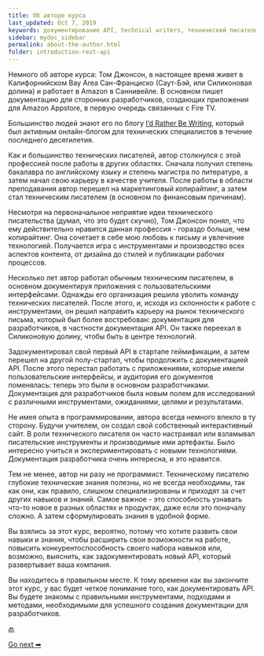```yaml
---
title: Об авторе курса
last_updated: Oct 7, 2019
keywords: документирование API, technical writers, технический писатель, описание курса
sidebar: mydoc_sidebar
permalink: about-the-author.html
folder: introduction-rest-api
---
```


Немного об авторе курса: Том Джонсон,  в настоящее время живет в Калифорнийском Bay Area Сан-Франциско (Саут-Бэй, или Силиконовая долина) и работает в Amazon в Саннивейле. В основном пишет документацию для сторонних разработчиков, создающих приложения для Amazon Appstore, в первую очередь связанных с Fire TV.

Большинство людей знают его по блогу  [I’d Rather Be Writing](https://idratherbewriting.com/), который был активным онлайн-блогом для технических специалистов в течение последнего десятилетия.

Как и большинство технических писателей, автор столкнулся с этой профессией после работы в других областях. Сначала получил степень бакалавра по английскому языку и степень магистра по литературе, а затем начал свою карьеру в качестве учителя. После работы в области преподавания автор перешел на маркетинговый копирайтинг, а затем стал техническим писателем (в основном по финансовым причинам).

Несмотря на первоначальное неприятие идеи технического писательства (думал, что это будет скучно), Том Джонсон понял, что ему действительно нравится данная профессия - гораздо больше, чем копирайтинг. Она сочетает в себе мою любовь к письму и увлечение технологией. Получается игра с инструментами и производство всех аспектов контента, от дизайна до стилей и публикации рабочих процессов.

Несколько лет автор работал обычным техническим писателем, в основном документируя приложения с пользовательскими интерфейсами. Однажды его организация решила уволить команду технических писателей. После этого, и, исходя из склонности к работе с инструментами, он решил направить карьеру на рынок технического письма, который был более востребован: документация для разработчиков, в частности документация API. Он также переехал в Силиконовую долину, чтобы быть в центре технологий.

Задокументировал свой первый API в стартапе геймификации, а затем перешел на другой полу-стартап, чтобы продолжить с документацией API. После этого перестал работать с приложениями, которые имели пользовательские интерфейсы, и аудитория его документов поменялась: теперь это были в основном разработчиками. Документация для разработчиков была новым полем для исследований с различными инструментами, ожиданиями, целями и результатами.

Не имея опыта в программировании, автора всегда немного влекло в ту сторону. Будучи учителем, он создал свой собственный интерактивный сайт. В роли технического писателя он часто настраивал или взламывал писательские инструменты и производимые ими артефакты. Было интересно учиться и экспериментировать с новыми технологиями. Документация разработчика очень интересна, и это нравится.

Тем не менее, автор ни разу не программист. Техническому писателю глубокие технические знания полезны, но не всегда необходимы, так как они, как правило, слишком специализированы и приходят за счет других навыков и знаний. Самое важное - это способность узнавать что-то новое в разных областях и продуктах, даже если это поначалу сложно. А затем сформулировать знания в удобной форме.

Вы взялись за этот курс, вероятно, потому что хотите развить свои навыки и знания, чтобы расширить свои возможности на работе, повысить конкурентоспособность своего набора навыков или, возможно, выяснить, как задокументировать новый API, который развертывает ваша компания.

Вы находитесь в правильном месте. К тому времени как вы закончите этот курс, у вас будет четкое понимание того, как документировать API. Вы будете знакомы с правильными инструментами, подходами и методами, необходимыми для успешного создания документации для разработчиков.

[🔙](what-for-this-course.html)

[Go next ➡](intro-rest-api.html)
